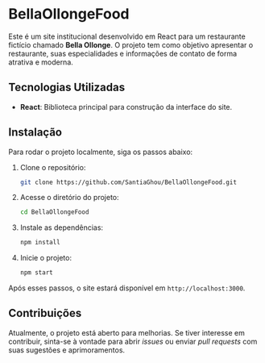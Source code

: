 # BellaOllongeFood

Este é um site institucional desenvolvido em React para um restaurante fictício chamado **Bella Ollonge**. O projeto tem como objetivo apresentar o restaurante, suas especialidades e informações de contato de forma atrativa e moderna.

## Tecnologias Utilizadas

- **React**: Biblioteca principal para construção da interface do site.

## Instalação

Para rodar o projeto localmente, siga os passos abaixo:

1. Clone o repositório:

    ```bash
    git clone https://github.com/SantiaGhou/BellaOllongeFood.git
    ```

2. Acesse o diretório do projeto:

    ```bash
    cd BellaOllongeFood
    ```

3. Instale as dependências:

    ```bash
    npm install
    ```

4. Inicie o projeto:

    ```bash
    npm start
    ```

Após esses passos, o site estará disponível em `http://localhost:3000`.

## Contribuições

Atualmente, o projeto está aberto para melhorias. Se tiver interesse em contribuir, sinta-se à vontade para abrir *issues* ou enviar *pull requests* com suas sugestões e aprimoramentos.
